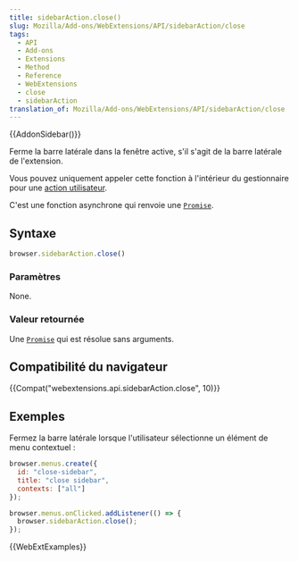 ```yaml
---
title: sidebarAction.close()
slug: Mozilla/Add-ons/WebExtensions/API/sidebarAction/close
tags:
  - API
  - Add-ons
  - Extensions
  - Method
  - Reference
  - WebExtensions
  - close
  - sidebarAction
translation_of: Mozilla/Add-ons/WebExtensions/API/sidebarAction/close
---
```

{{AddonSidebar()}}

Ferme la barre latérale dans la fenêtre active, s'il s'agit de la barre latérale de l'extension.

Vous pouvez uniquement appeler cette fonction à l'intérieur du gestionnaire pour une [action utilisateur](/fr/Add-ons/WebExtensions/User_actions).

C'est une fonction asynchrone qui renvoie une [`Promise`](/fr/docs/Web/JavaScript/Reference/Objets_globaux/Promise).

## Syntaxe

```js
browser.sidebarAction.close()
```

### Paramètres

None.

### Valeur retournée

Une [`Promise`](/fr/docs/Web/JavaScript/Reference/Objets_globaux/Promise) qui est résolue sans arguments.

## Compatibilité du navigateur

{{Compat("webextensions.api.sidebarAction.close", 10)}}

## Exemples

Fermez la barre latérale lorsque l'utilisateur sélectionne un élément de menu contextuel :

```js
browser.menus.create({
  id: "close-sidebar",
  title: "close sidebar",
  contexts: ["all"]
});

browser.menus.onClicked.addListener(() => {
  browser.sidebarAction.close();
});
```

{{WebExtExamples}}
